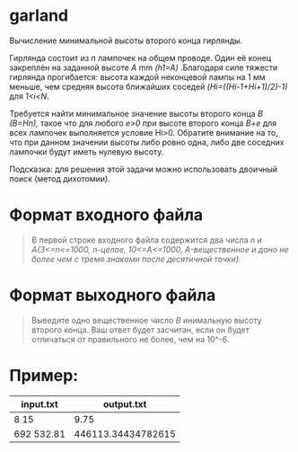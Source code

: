 # garland
Вычисление минимальной высоты второго конца гирлянды.

Гирлянда состоит из *n*  лампочек на общем проводе. Один её конец закреплён на заданной высоте *A* mm *(h1=A)* .Благодаря силе тяжести гирлянда прогибается: высота каждой неконцевой лампы на 1 мм меньше, чем средняя высота ближайших соседей *(Hi=((Hi-1+Hi+1)/2)-1)* для *1<i<N*.

Требуется найти минимальное значение высоты второго конца *B (B=Hn),* такое что для любого *e>0* при высоте второго конца *B+e* для всех лампочек выполняется условие Hi>0.  Обратите внимание на то, что при данном значении высоты либо ровно одна, либо две соседних лампочки будут иметь нулевую высоту.

Подсказка: для решения этой задачи можно использовать двоичный поиск (метод дихотомии).

# Формат входного файла
> В первой строке входного файла содержится два числа *n* и *A(3<=n<=1000, n-целое, 10<=A<=1000, A-вещественное и дано не более чем с тремя знаками после десятичной точки).*

# Формат выходного файла
> Выведите одно вещественное число *B* инимальную высоту второго конца. Ваш ответ будет засчитан, если он будет отличаться от правильного не более, чем на 10^-6.

# Пример:
|input.txt|output.txt|
|---------|----------|
|8 15|9.75|
|692 532.81|446113.34434782615|
